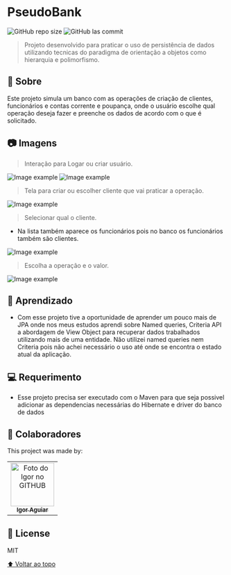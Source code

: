 # PseudoBank

<!---Esses são exemplos. Veja https://shields.io para outras pessoas ou para personalizar este conjunto de escudos. Você pode querer incluir dependências, status do projeto e informações de licença aqui--->

<!--- /github/languages/code-size/:user/:repo --->
![GitHub repo size](https://img.shields.io/github/repo-size/igor-aguiar/PseudoBank)
![GitHub las commit](https://img.shields.io/github/last-commit/igor-aguiar/Pseudobank)

> Projeto desenvolvido para praticar o uso de persistência de dados utilizando tecnicas do paradigma de orientação a objetos como hierarquia e polimorfismo.

## 📝 Sobre
Este projeto simula um banco com as operações de criação de clientes, funcionários e contas corrente e poupança, onde o usuário escolhe qual operação deseja fazer e preenche os dados de acordo com o que é solicitado.

## 📷 Imagens

> Interação para Logar ou criar usuário.

<img src="https://user-images.githubusercontent.com/43388013/194183205-4a76a478-67be-4ac3-ac6e-bd49117c2f22.png" alt="Image example">
<img src="https://user-images.githubusercontent.com/43388013/194183316-42f6c46c-1758-41a9-b6bf-5f3f398861bb.png" alt="Image example">


> Tela para criar ou escolher cliente que vai praticar a operação.
<img src="https://user-images.githubusercontent.com/43388013/194183396-869c209c-7a0b-4955-8a70-fc61544ec10d.png" alt="Image example">

> Selecionar qual o cliente.
* Na lista também aparece os funcionários pois no banco os funcionários também são clientes.
<img src="https://user-images.githubusercontent.com/43388013/194183653-7e6f6e2d-e724-41cd-a1e8-a6d7fcf7ac51.png" alt="Image example">

> Escolha a operação e o valor.
<img src="https://user-images.githubusercontent.com/43388013/194184081-809f7142-c5cd-4617-9dae-bd5fba16cd75.png" alt="Image example">

## 📗 Aprendizado
* Com esse projeto tive a oportunidade de aprender um pouco mais de JPA onde nos meus estudos aprendi sobre Named queries, Criteria API a abordagem de View Object para recuperar dados trabalhados utilizando mais de uma entidade. Não utilizei named queries nem Criteria pois não achei necessário o uso até onde se encontra o estado atual da aplicação.


## 💻 Requerimento

* Esse projeto precisa ser executado com o Maven para que seja possivel adicionar as dependencias necessárias do Hibernate e driver do banco de dados


## 🤝 Colaboradores

This project was made by:

<table>
  <tr>
    <td align="center">
      <a href="https://github.com/Desenvigor">
        <img src="https://avatars.githubusercontent.com/u/43388013?s=400&u=3ee828c9dc8853db125c9c4022131cf4a4258f6b&v=4" width="100px;" alt="Foto do Igor no GITHUB"/><br>
        <sub>
          <b>Igor Aguiar</b>
        </sub>
      </a>
    </td>
  </tr>
</table>


## 📝 License

MIT

[⬆ Voltar ao topo](#PseudoBank)<br>
